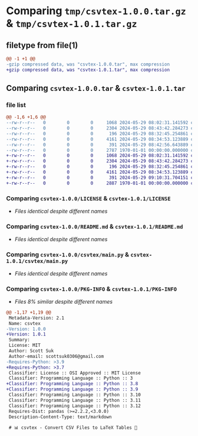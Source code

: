 # Comparing `tmp/csvtex-1.0.0.tar.gz` & `tmp/csvtex-1.0.1.tar.gz`

## filetype from file(1)

```diff
@@ -1 +1 @@
-gzip compressed data, was "csvtex-1.0.0.tar", max compression
+gzip compressed data, was "csvtex-1.0.1.tar", max compression
```

## Comparing `csvtex-1.0.0.tar` & `csvtex-1.0.1.tar`

### file list

```diff
@@ -1,6 +1,6 @@
--rw-r--r--   0        0        0     1068 2024-05-29 08:02:31.141592 csvtex-1.0.0/LICENSE
--rw-r--r--   0        0        0     2304 2024-05-29 08:43:42.284273 csvtex-1.0.0/README.md
--rw-r--r--   0        0        0      196 2024-05-29 08:32:45.254861 csvtex-1.0.0/csvtex/__init__.py
--rw-r--r--   0        0        0     4161 2024-05-29 08:34:53.123889 csvtex-1.0.0/csvtex/main.py
--rw-r--r--   0        0        0      391 2024-05-29 08:42:56.643889 csvtex-1.0.0/pyproject.toml
--rw-r--r--   0        0        0     2787 1970-01-01 00:00:00.000000 csvtex-1.0.0/PKG-INFO
+-rw-r--r--   0        0        0     1068 2024-05-29 08:02:31.141592 csvtex-1.0.1/LICENSE
+-rw-r--r--   0        0        0     2304 2024-05-29 08:43:42.284273 csvtex-1.0.1/README.md
+-rw-r--r--   0        0        0      196 2024-05-29 08:32:45.254861 csvtex-1.0.1/csvtex/__init__.py
+-rw-r--r--   0        0        0     4161 2024-05-29 08:34:53.123889 csvtex-1.0.1/csvtex/main.py
+-rw-r--r--   0        0        0      391 2024-05-29 09:10:31.704151 csvtex-1.0.1/pyproject.toml
+-rw-r--r--   0        0        0     2887 1970-01-01 00:00:00.000000 csvtex-1.0.1/PKG-INFO
```

### Comparing `csvtex-1.0.0/LICENSE` & `csvtex-1.0.1/LICENSE`

 * *Files identical despite different names*

### Comparing `csvtex-1.0.0/README.md` & `csvtex-1.0.1/README.md`

 * *Files identical despite different names*

### Comparing `csvtex-1.0.0/csvtex/main.py` & `csvtex-1.0.1/csvtex/main.py`

 * *Files identical despite different names*

### Comparing `csvtex-1.0.0/PKG-INFO` & `csvtex-1.0.1/PKG-INFO`

 * *Files 8% similar despite different names*

```diff
@@ -1,17 +1,19 @@
 Metadata-Version: 2.1
 Name: csvtex
-Version: 1.0.0
+Version: 1.0.1
 Summary: 
 License: MIT
 Author: Scott Suk
 Author-email: scottsuk0306@gmail.com
-Requires-Python: >3.9
+Requires-Python: >3.7
 Classifier: License :: OSI Approved :: MIT License
 Classifier: Programming Language :: Python :: 3
+Classifier: Programming Language :: Python :: 3.8
+Classifier: Programming Language :: Python :: 3.9
 Classifier: Programming Language :: Python :: 3.10
 Classifier: Programming Language :: Python :: 3.11
 Classifier: Programming Language :: Python :: 3.12
 Requires-Dist: pandas (>=2.2.2,<3.0.0)
 Description-Content-Type: text/markdown
 
 # 📊 csvtex - Convert CSV Files to LaTeX Tables 📄
```

